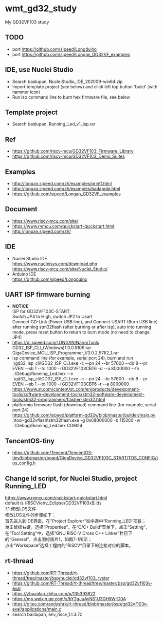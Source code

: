 # wmt_gd32_study
My GD32VF103 study

## TODO  
* port https://github.com/sipeed/Longduino  
* port https://github.com/sipeed/Longan_GD32VF_examples  

## IDE, use Nuclei Studio   
* Search baidupan, NucleiStudio_IDE_202009-win64.zip  
* Import template project (see below) and click left top button 'build' (with hammer icon)    
* Run isp command line to burn hex firmware file, see below  

## Template project  
* Search baidupan, Running_Led_v1_isp.rar  

## Ref      
* https://github.com/riscv-mcu/GD32VF103_Firmware_Library  
* https://github.com/riscv-mcu/GD32VF103_Demo_Suites  

## Examples  
* http://longan.sipeed.com/zh/examples/printf.html  
* http://longan.sipeed.com/zh/examples/badapple.html  
* https://github.com/sipeed/Longan_GD32VF_examples  

## Document  
* https://www.riscv-mcu.com/site/  
* https://www.rvmcu.com/quickstart-quickstart.html  
* http://longan.sipeed.com/zh/  

## IDE  
* Nuclei Studio IDE  
https://www.nucleisys.com/download.php  
https://www.riscv-mcu.com/site/Nuclei_Studio/  
* Arduino IDE  
https://github.com/sipeed/Longduino  

## UART ISP firmware burning  
* **NOTICE**  
ISP for GD32VF103C-START:  
Switch JP4 to High, switch JP2 to Usart    
Connect GD-Link (Power USB line), and Connect USART (Burn USB line)  
after running stm32flash (after burning or after isp), auto into running mode, press reset button to return to burn mode (no need to change JP4)  
* https://dl.sipeed.com/LONGAN/Nano/Tools  
GD32_ISP_CLI_(Windows)1.0.0.5109.rar  
GigaDevice_MCU_ISP_Programmer_V3.0.2.5782_1.rar  
* isp command line (for example, serial port 24), burn and run      
.\gd32_isp_cli\GD32_ISP_CLI.exe -c --pn 24 --br 57600 --db 8 --pr EVEN --sb 1 --to 1000 -i GD32VF103CBT6 -d --a 8000000 --fn ..\Debug\Running_Led.hex --v  
.\gd32_isp_cli\GD32_ISP_CLI.exe -c --pn 24 --br 57600 --db 8 --pr EVEN --sb 1 --to 1000 -i GD32VF103CBT6 -r --a 8000000  
https://www.st.com/content/st_com/en/products/development-tools/software-development-tools/stm32-software-development-tools/stm32-programmers/flasher-stm32.html  
* platformio firmware flash (download) command line (for example, serial port 24)      
https://github.com/sipeed/platform-gd32v/blob/master/builder/main.py  
.\tool-gd32vflash\stm32flash.exe -g 0x08000000 -b 115200 -w ..\Debug\Running_Led.hex COM24  

## TencentOS-tiny  
* https://github.com/Tencent/TencentOS-tiny/blob/master/board/GigaDevice_GD32VF103C_START/TOS_CONFIG/tos_config.h  

## Change ld script, for Nuclei Studio, project Running_LED      
https://www.rvmcu.com/quickstart-quickstart.html  
default is /RISCV/env_Eclipse/GD32VF103xB.lds    
7.1 修改LDS文件  
修改LDS文件的步骤如下：  
首先进入到IDE界面，在“Project Explorer”栏中选中“Running_LED“项目；  
单击鼠标右键，选择“Properties”。在“C/C+ Build”菜单下，点击“Setting”，在“Tool Setting"中，选择“GNU RISC-V Cross C++ Linker”栏目下的“General”，点击图标图片1，如图7-1所示；  
点击“Workspace”选择工程内的”RISCV“目录下的连接对应的脚本。    

## rt-thread  
* https://github.com/RT-Thread/rt-thread/tree/master/bsp/nuclei/gd32vf103_rvstar  
* https://github.com/RT-Thread/rt-thread/tree/master/bsp/gd32vf103v-eval  
* https://zhuanlan.zhihu.com/p/135393922  
* https://mp.weixin.qq.com/s/bY3gJuAyN51U3GHltW-D0A  
* https://gitee.com/andyshrk/rt-thread/blob/master/bsp/gd32vf103v-eval/applications/main.c  
* search baidupan, env_riscv_1.1.3.7z  

